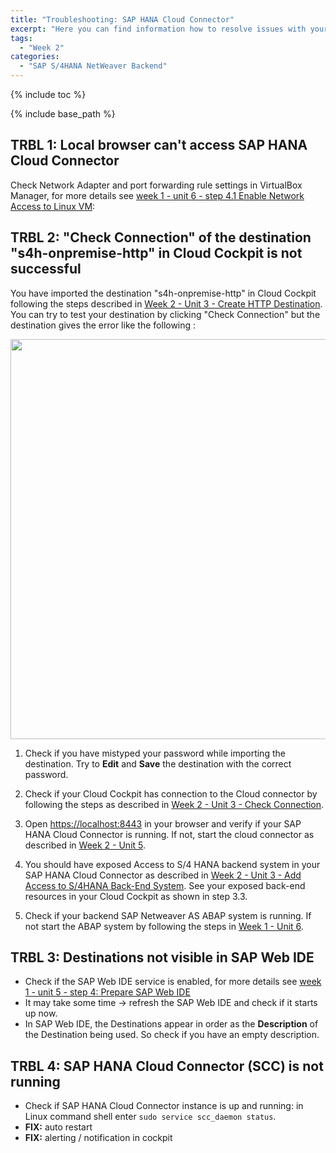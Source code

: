 ```yaml
---
title: "Troubleshooting: SAP HANA Cloud Connector"
excerpt: "Here you can find information how to resolve issues with your SAP HANA Cloud Connector - the tool that connects your on-premises SAP NetWeaver system to your SAP HANA Cloud Platform account."
tags:
  - "Week 2"
categories:
  - "SAP S/4HANA NetWeaver Backend"
---
```


<a name="top"/>

{% include toc %}

{% include base_path %}

## TRBL 1: Local browser can't access SAP HANA Cloud Connector

Check Network Adapter and port forwarding rule settings in VirtualBox Manager, for more details see [week 1 - unit 6 - step 4.1 Enable Network Access to Linux VM]({{base_path}}/week-1/unit-6/#enable-network-access-to-linux-vm):


## TRBL 2: "Check Connection" of the destination "s4h-onpremise-http" in Cloud Cockpit is not successful

You have imported the destination "s4h-onpremise-http" in Cloud Cockpit following the steps described in [Week 2 - Unit 3 - Create HTTP Destination]({{base_path}}/week-2/unit-3/#step-4-create-http-destination-in-hcp-trial-account). You can try to test your destination by clicking "Check Connection" but the destination gives the error like the following :

<img src="{{base_path}}/troubleshooting/images/trbl-scc/pic01--dest-not-working.png" alt="" width="640px" />

1.  Check if you have mistyped your password while importing the destination. Try to **Edit** and **Save** the destination with the correct password.

2.  Check if your Cloud Cockpit has connection to the Cloud connector by following the steps as described in [Week 2 - Unit 3 - Check Connection]({{base_path}}/week-2/unit-3/#check-connection-in-hcp-trial-account).

3.  Open [https://localhost:8443](https://localhost:8443) in your browser and verify if your SAP HANA Cloud Connector is running. If not, start the cloud connector as described in [Week 2 - Unit 5]({{base_path}}/week-2/unit-5/#start-your-sap-cloud-connector).

4.  You should have exposed Access to S/4 HANA backend system in your SAP HANA Cloud Connector as described in [Week 2 - Unit 3 - Add Access to S/4HANA Back-End System]({{base_path}}/week-2/unit-3/#step-3-add-access-to-s4hana-back-end-system). See your exposed back-end resources in your Cloud Cockpit as shown in step 3.3.

5.   Check if your backend SAP Netweaver AS ABAP system is running. If not start  the ABAP system by following the steps in [Week 1 - Unit 6]({{base_path}}/week-1/unit-6/#starting-vm-with-netweaver-as-abap).

## TRBL 3: Destinations not visible in SAP Web IDE

-   Check if the SAP Web IDE service is enabled, for more details see [week 1 - unit 5 - step 4: Prepare SAP Web IDE]({{base_path}}/week-1/unit-5/#launch-sap-web-ide)
-   It may take some time -> refresh the SAP Web IDE and check if it starts up now.
-   In SAP Web IDE, the Destinations appear in order as the **Description** of the Destination being used. So check if you have an empty description.

## TRBL 4: SAP HANA Cloud Connector (SCC) is not running

-   Check if SAP HANA Cloud Connector instance is up and running: in Linux command shell enter `sudo service scc_daemon status`.
-   **FIX:** auto restart
-   **FIX:** alerting / notification in cockpit
